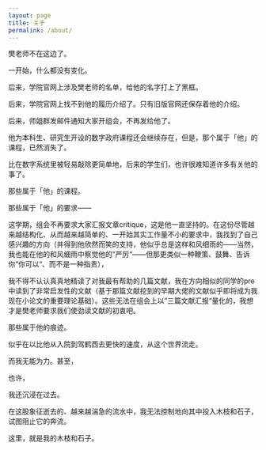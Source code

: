 ```yaml
---
layout: page
title: 关于
permalink: /about/
---
```


樊老师不在这边了。


一开始，什么都没有变化。


后来，学院官网上涉及樊老师的名单，给他的名字打上了黑框。

后来，学院官网上找不到他的履历介绍了。只有旧版官网还保存着他的介绍。

后来，师姐群发邮件通知大家开组会，不再发给他了。

他为本科生、研究生开设的数字政府课程还会继续存在，但是，那个属于「他」的课程，已然消失了。

比在数字系统里被轻易敲除更简单地，后来的学生们，也许很难知道许多有关他的事了。


那些属于「他」的课程。

那些属于「他」的要求——

这学期，组会不再要求大家汇报文章critique，这是他一直坚持的。在这份尽管越来越结构化、从而越来越简单的、一开始其实工作量不小的要求中，我找到了自己感兴趣的方向（并得到他欣然而笑的支持，他似乎总是这样和风细雨的——当然，我也能在他的和风细雨中察觉他的”严厉“——但那更类似一种鞭策、鼓舞、告诉你”你可以“、而不是一种指责），

我不得不认认真真地精读了对我最有帮助的几篇文献，我在方向相似的同学的pre中读到了非常启发性的文献（基于那篇文献挖到的早期大佬的文献似乎即将成为我现在小论文的重要理论基础）。这些无法在组会上以”三篇文献汇报“量化的，我想才是樊老师要求我们使劲读文献的初衷吧。

那些属于他的痕迹。

似乎在以比他从入院到驾鹤西去更快的速度，从这个世界流走。

而我无能为力。甚至，

也许，

我还沉浸在过去。

在这股象征逝去的、越来越湍急的流水中，我无法控制地向其中投入木枝和石子，试图阻止它的奔流。


这里，就是我的木枝和石子。
